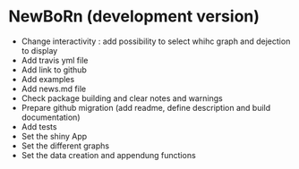 # NewBoRn (development version)
  * Change interactivity : add possibility to select whihc graph and dejection to display
  * Add travis yml file
  * Add link to github
  * Add examples
  * Add news.md file 
  * Check package building and clear notes and warnings
  * Prepare github migration (add readme, define description and build documentation)
  * Add tests
  * Set the shiny App
  * Set the different graphs 
  * Set the data creation and appendung functions
